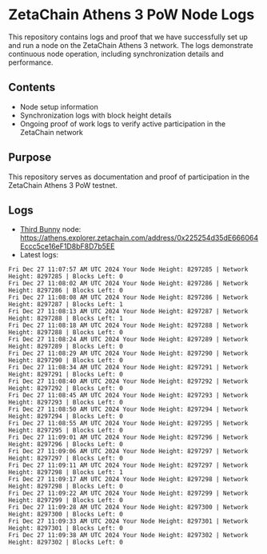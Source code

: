 # ZetaChain Athens 3 PoW Node Logs
This repository contains logs and proof that we have successfully set up and run a node on the ZetaChain Athens 3 network. The logs demonstrate continuous node operation, including synchronization details and performance.

## Contents
- Node setup information
- Synchronization logs with block height details
- Ongoing proof of work logs to verify active participation in the ZetaChain network

## Purpose
This repository serves as documentation and proof of participation in the ZetaChain Athens 3 PoW testnet.

## Logs

- [Third Bunny](https://thirdbunny.xyz/) node: https://athens.explorer.zetachain.com/address/0x225254d35dE666064Eccc5ce16eF1D8bF8D7b5EE
- Latest logs:
```
Fri Dec 27 11:07:57 AM UTC 2024 Your Node Height: 8297285 | Network Height: 8297285 | Blocks Left: 0
Fri Dec 27 11:08:02 AM UTC 2024 Your Node Height: 8297286 | Network Height: 8297286 | Blocks Left: 0
Fri Dec 27 11:08:08 AM UTC 2024 Your Node Height: 8297286 | Network Height: 8297287 | Blocks Left: 1
Fri Dec 27 11:08:13 AM UTC 2024 Your Node Height: 8297287 | Network Height: 8297288 | Blocks Left: 1
Fri Dec 27 11:08:18 AM UTC 2024 Your Node Height: 8297288 | Network Height: 8297288 | Blocks Left: 0
Fri Dec 27 11:08:24 AM UTC 2024 Your Node Height: 8297289 | Network Height: 8297289 | Blocks Left: 0
Fri Dec 27 11:08:29 AM UTC 2024 Your Node Height: 8297290 | Network Height: 8297290 | Blocks Left: 0
Fri Dec 27 11:08:34 AM UTC 2024 Your Node Height: 8297291 | Network Height: 8297291 | Blocks Left: 0
Fri Dec 27 11:08:40 AM UTC 2024 Your Node Height: 8297292 | Network Height: 8297292 | Blocks Left: 0
Fri Dec 27 11:08:45 AM UTC 2024 Your Node Height: 8297293 | Network Height: 8297293 | Blocks Left: 0
Fri Dec 27 11:08:50 AM UTC 2024 Your Node Height: 8297294 | Network Height: 8297294 | Blocks Left: 0
Fri Dec 27 11:08:55 AM UTC 2024 Your Node Height: 8297295 | Network Height: 8297295 | Blocks Left: 0
Fri Dec 27 11:09:01 AM UTC 2024 Your Node Height: 8297296 | Network Height: 8297296 | Blocks Left: 0
Fri Dec 27 11:09:06 AM UTC 2024 Your Node Height: 8297297 | Network Height: 8297297 | Blocks Left: 0
Fri Dec 27 11:09:11 AM UTC 2024 Your Node Height: 8297297 | Network Height: 8297298 | Blocks Left: 1
Fri Dec 27 11:09:17 AM UTC 2024 Your Node Height: 8297298 | Network Height: 8297298 | Blocks Left: 0
Fri Dec 27 11:09:22 AM UTC 2024 Your Node Height: 8297299 | Network Height: 8297299 | Blocks Left: 0
Fri Dec 27 11:09:28 AM UTC 2024 Your Node Height: 8297300 | Network Height: 8297300 | Blocks Left: 0
Fri Dec 27 11:09:33 AM UTC 2024 Your Node Height: 8297301 | Network Height: 8297301 | Blocks Left: 0
Fri Dec 27 11:09:38 AM UTC 2024 Your Node Height: 8297302 | Network Height: 8297302 | Blocks Left: 0
```

